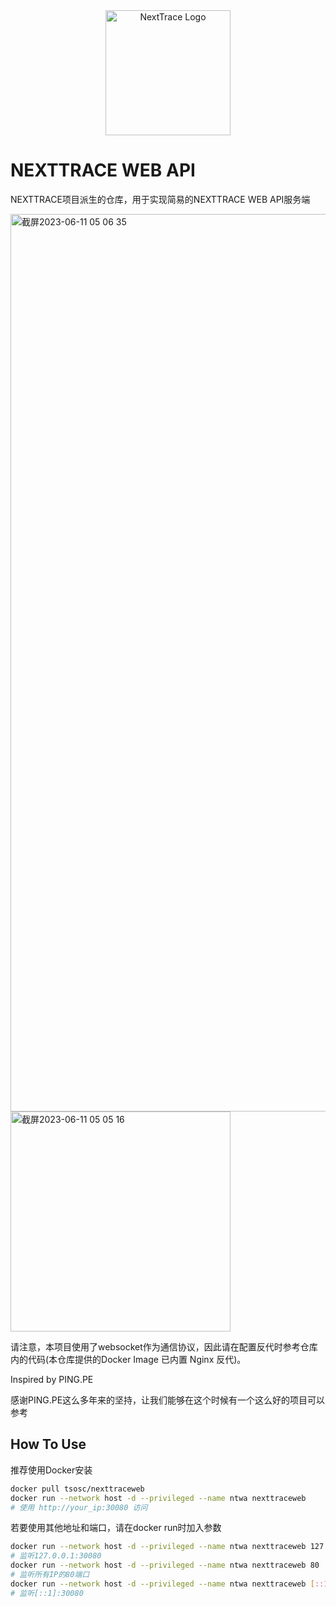 <div align="center">

<img src="https://github.com/sjlleo/nexttrace/raw/main/asset/logo.png" height="200px" alt="NextTrace Logo"/>

</div>

# NEXTTRACE WEB API

NEXTTRACE项目派生的仓库，用于实现简易的NEXTTRACE WEB API服务端

<img width="1436" alt="截屏2023-06-11 05 06 35" src="https://github.com/tsosunchia/nexttracewebapi/assets/59512455/a2a4cbdd-5e0c-401a-ac02-bbccf463c013">
<img width="352" alt="截屏2023-06-11 05 05 16" src="https://github.com/tsosunchia/nexttracewebapi/assets/59512455/f36924d1-37f8-4eca-bb6c-41800283c628">

请注意，本项目使用了websocket作为通信协议，因此请在配置反代时参考仓库内的代码(本仓库提供的Docker Image 已内置 Nginx 反代)。

Inspired by PING.PE

感谢PING.PE这么多年来的坚持，让我们能够在这个时候有一个这么好的项目可以参考

## How To Use

推荐使用Docker安装
```bash
docker pull tsosc/nexttraceweb
docker run --network host -d --privileged --name ntwa nexttraceweb
# 使用 http://your_ip:30080 访问
```
若要使用其他地址和端口，请在docker run时加入参数
```bash
docker run --network host -d --privileged --name ntwa nexttraceweb 127.0.0.1:30080
# 监听127.0.0.1:30080
docker run --network host -d --privileged --name ntwa nexttraceweb 80
# 监听所有IP的80端口
docker run --network host -d --privileged --name ntwa nexttraceweb [::1]:30080
# 监听[::1]:30080
```

